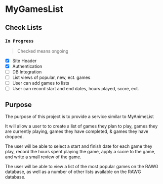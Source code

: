# MyGamesList

## Check Lists

### `In Progress`

> Checked means ongoing

- [x] Site Header
- [x] Authentication
- [ ] DB Integration
- [ ] List views of popular, new, ect. games
- [ ] User can add games to lists
- [ ] User can record start and end dates, hours played, score, ect.

## Purpose

The purpose of this project is to provide a service similar to MyAnimeList

It will allow a user to to create a list of games they plan to play, games they are currently playing, games they have completed, & games they have dropped.

The user will be able to select a start and finish date for each game they play, record the hours spent playing the game, apply a score to the game, and write a small review of the game.

The user will be able to view a list of the most popular games on the RAWG database, as well as a number of other lists available on the RAWG database.
